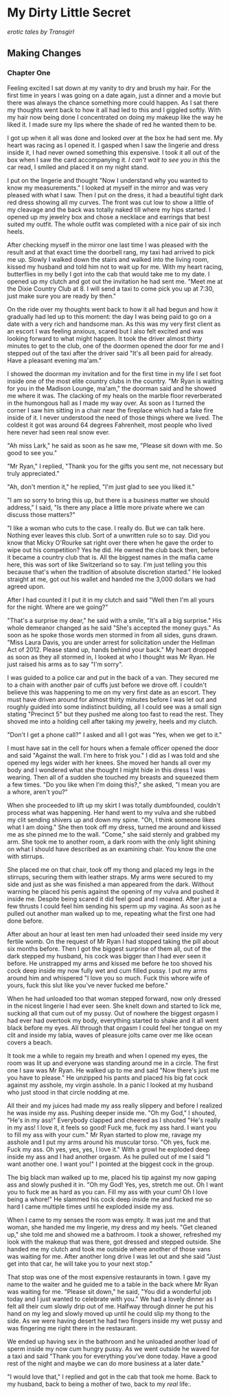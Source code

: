 # My Dirty Little Secret
_erotic tales by Transgirl_

## Making Changes

### Chapter One
Feeling excited I sat down at my vanity to dry and brush my hair. For the first
time in years I was going on a date again, just a dinner and a movie but there
was always the chance something more could happen. As I sat there my thoughts
went back to how it all had led to this and I giggled softly. With my hair now
being done I concentrated on doing my makeup like the way he liked it. I made
sure my lips where the shade of red he wanted them to be.

I got up when it all was done and looked over at the box he had sent me. My
heart was racing as I opened it. I gasped when I saw the lingerie and dress
inside it, I had never owned something this expensive. I took it all out of the
box when I saw the card accompanying it. _I can't wait to see you in this_ the
car read, I smiled and placed it on my night stand.

I put on the lingerie and thought "Now I understand why you wanted to know my
measurements." I looked at myself in the mirror and was very pleased with what
I saw. Then I put on the dress, it had a beautiful tight dark red dress showing
all my curves. The front was cut low to show a little of my cleavage and the
back was totally naked till where my hips started. I opened up my jewelry box
and chose a necklace and earrings that best suited my outfit. The whole outfit
was completed with a nice pair of six inch heels.

After checking myself in the mirror one last time I was pleased with the result
and at that exact time the doorbell rang, my taxi had arrived to pick me up.
Slowly I walked down the stairs and walked into the living room, kissed my
husband and told him not to wait up for me. With my heart racing, butterflies
in my belly I got into the cab that would take me to my date. I opened up my
clutch and got out the invitation he had sent me. "Meet me at the Dixie
Country Club at 8. I will send a taxi to come pick you up at 7:30, just make
sure you are ready by then."

On the ride over my thoughts went back to how it all had begun and how it
gradually had led up to this moment: the day I was being paid to go on a date
with a very rich and handsome man. As this was my very first client as an
escort I was feeling anxious, scared but I also felt excited and was looking
forward to what might happen. It took the driver almost thirty minutes to get
to the club, one of the doormen opened the door for me and I stepped out of the
taxi after the driver said "It's all been paid for already. Have a pleasant
evening ma'am."

I showed the doorman my invitation and for the first time in my life I set foot
inside one of the most elite country clubs in the country. "Mr Ryan is waiting
for you in the Madison Lounge, ma'am," the doorman said and he showed me where
it was. The clacking of my heals on the marble floor reverberated in the
humongous hall as I made my way over. As soon as I turned the corner I saw him
sitting in a chair near the fireplace which had a fake fire inside of it. I
never understood the need of those things where we lived. The coldest it got 
was around 64 degrees Fahrenheit, most people who lived here never had seen
real snow ever.

"Ah miss Lark," he said as soon as he saw me, "Please sit down with me. So good
to see you."

"Mr Ryan," I replied, "Thank you for the gifts you sent me, not necessary but
truly appreciated."

"Ah, don't mention it," he replied, "I'm just glad to see you liked it."

"I am so sorry to bring this up, but there is a business matter we should
address," I said, "Is there any place a little more private where we can
discuss those matters?"

"I like a woman who cuts to the case. I really do. But we can talk here.
Nothing ever leaves this club. Sort of a unwritten rule so to say. Did you know
that Micky O'Rourke sat right over there when he gave the order to wipe out his
competition? Yes he did. He owned the club back then, before it became a
country club that is. All the biggest names in the mafia came here, this was
sort of like Switzerland so to say. I'm just telling you this because that's
when the tradition of absolute discretion started." He looked straight at me,
got out his wallet and handed me the 3,000 dollars we had agreed upon.

After I had counted it I put it in my clutch and said "Well then I'm all yours
for the night. Where are we going?"

"That's a surprise my dear," he said with a smile, "It's all a big surprise."
His whole demeanor changed as he said "She's accepted the money guys." As soon
as he spoke those words men stormed in from all sides, guns drawn. "Miss Laura
Davis, you are under arrest for solicitation under the Hellman Act of 2012.
Please stand up, hands behind your back." My heart dropped as soon as they all
stormed in, I looked at who I thought was Mr Ryan. He just raised his arms as
to say "I'm sorry".

I was guided to a police car and put in the back of a van. They secured me to a
chain with another pair of cuffs just before we drove off. I couldn't believe
this was happening to me on my very first date as an escort. They must have
driven around for almost thirty minutes before I was let out and roughly guided
into some indistinct building, all I could see was a small sign stating
"Precinct 5" but they pushed me along too fast to read the rest. They shoved me
into a holding cell after taking my jewelry, heels and my clutch.

"Don't I get a phone call?" I asked and all I got was "Yes, when we get to it."

I must have sat in the cell for hours when a female officer opened the door and
said "Against the wall. I'm here to frisk you." I did as I was told and she
opened my legs wider with her knees. She moved her hands all over my body and I
wondered what she thought I might hide in this dress I was wearing. Then all of
a sudden she touched my breasts and squeezed them a few times. "Do you like
when I'm doing this?," she asked, "I mean you are a whore, aren't you?"

When she proceeded to lift up my skirt I was totally dumbfounded, couldn't
process what was happening. Her hand went to my vulva and she rubbed my clit
sending shivers up and down my spine. "Oh, I think someone likes what I am
doing." She then took off my dress, turned me around and kissed me as she
pinned me to the wall. "Come," she said sternly and grabbed my arm. She took me
to another room, a dark room with the only light shining on what I should have
described as an examining chair. You know the one with stirrups.

She placed me on that chair, took off my thong and placed my legs in the
stirrups, securing them with leather straps. My arms were secured to my side
and just as she was finished a man appeared from the dark. Without warning he
placed his penis against the opening of my vulva and pushed it inside me.
Despite being scared it did feel good and I moaned. After just a few thrusts I
could feel him sending his sperm up my vagina. As soon as he pulled out another
man walked up to me, repeating what the first one had done before.

After about an hour at least ten men had unloaded their seed inside my very
fertile womb. On the request of Mr Ryan I had stopped taking the pill about six
months before. Then I got the biggest surprise of them all, out of the dark
stepped my husband, his cock was bigger than I had ever seen it before. He
unstrapped my arms and kissed me before he too shoved his cock deep inside my
now fully wet and cum filled pussy. I put my arms around him and whispered "I
love you so much. Fuck this whore wife of yours, fuck this slut like you've
never fucked me before."

When he had unloaded too that woman stepped forward, now only dressed in the
nicest lingerie I had ever seen. She knelt down and started to lick me, sucking
all that cum out of my pussy. Out of nowhere the biggest orgasm I had ever had
overtook my body, everything started to shake and it all went black before my
eyes. All through that orgasm I could feel her tongue on my clit and inside my
labia, waves of pleasure jolts came over me like ocean covers a beach.

It took me a while to regain my breath and when I opened my eyes, the room was
lit up and everyone was standing around me in a circle. The first one I saw was
Mr Ryan. He walked up to me and said "Now there's just me you have to please."
He unzipped his pants and placed his big fat cock against my asshole, my virgin
asshole. In a panic I looked at my husband who just stood in that circle
nodding at me.

All their and my juices had made my ass really slippery and before I realized
he was inside my ass. Pushing deeper inside me. "Oh my God," I shouted, "He's
in my ass!" Everybody clapped and cheered as I shouted "He's really in my ass!
I love it, it feels so good! Fuck me, fuck my ass hard. I want you to fill my
ass with your cum." Mr Ryan started to plow me, ravage my asshole and I put my
arms around his muscular torso. "Oh yes, fuck me. Fuck my ass. Oh yes, yes,
yes, I love it." With a growl he exploded deep inside my ass and I had another
orgasm. As he pulled out of me I said "I want another one. I want you!" I
pointed at the biggest cock in the group.

The big black man walked up to me, placed his tip against my now gaping ass and
slowly pushed it in. "Oh my God! Yes, yes, stretch me out. Oh I want you to
fuck me as hard as you can. Fill my ass with your cum! Oh I love being a
whore!" He slammed his cock deep inside me and fucked me so hard I came
multiple times until he exploded inside my ass.

When I came to my senses the room was empty. It was just me and that woman, she
handed me my lingerie, my dress and my heels. "Get cleaned up," she told me and
showed me a bathroom. I took a shower, refreshed my look with the makeup that
was there, got dressed and stepped outside. She handed me my clutch and took me
outside where another of those vans was waiting for me. After another long
drive I was let out and she said "Just get into that car, he will take you to
your next stop."

That stop was one of the most expensive restaurants in town. I gave my name to
the waiter and he guided me to a table in the back where Mr Ryan was waiting
for me. "Please sit down," he said, "You did a wonderful job today and I just
wanted to celebrate with you." We had a lovely dinner as I felt all their cum
slowly drip out of me. Halfway through dinner he put his hand on my leg and
slowly moved up until he could slip my thong to the side. As we were having
desert he had two fingers inside my wet pussy and was fingering me right there
in the restaurant.

We ended up having sex in the bathroom and he unloaded another load of sperm
inside my now cum hungry pussy. As we went outside he waved for a taxi and said
"Thank you for everything you've done today. Have a good rest of the night and
maybe we can do more business at a later date."

"I would love that," I replied and got in the cab that took me home. Back to my
husband, back to being a mother of two, back to my _real_ life:.
